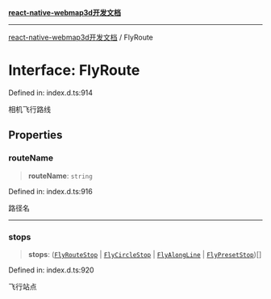 [**react-native-webmap3d开发文档**](../README.md)

***

[react-native-webmap3d开发文档](../globals.md) / FlyRoute

# Interface: FlyRoute

Defined in: index.d.ts:914

相机飞行路线

## Properties

### routeName

> **routeName**: `string`

Defined in: index.d.ts:916

路径名

***

### stops

> **stops**: ([`FlyRouteStop`](FlyRouteStop.md) \| [`FlyCircleStop`](FlyCircleStop.md) \| [`FlyAlongLine`](FlyAlongLine.md) \| [`FlyPresetStop`](FlyPresetStop.md))[]

Defined in: index.d.ts:920

飞行站点
